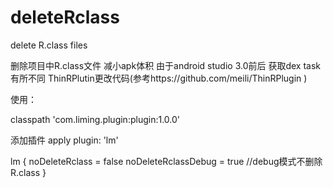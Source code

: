 # deleteRclass
delete R.class files

删除项目中R.class文件 减小apk体积 由于android studio 3.0前后 获取dex task有所不同 ThinRPlutin更改代码(参考https://github.com/meili/ThinRPlugin ) 

使用：

classpath 'com.liming.plugin:plugin:1.0.0'

添加插件
apply plugin: 'lm'

lm {
    noDeleteRclass = false
    noDeleteRclassDebug = true //debug模式不删除R.class
}

